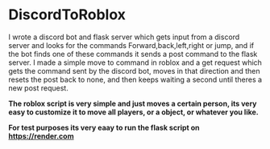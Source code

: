 # DiscordToRoblox
I wrote a discord bot and flask server which gets input from a discord server and looks for the commands Forward,back,left,right or jump, and if the bot finds one of these commands it sends a post command to the flask server. I made a simple move to command in roblox and a get request which gets the command sent by the discord bot, moves in that direction and then resets the post back to none, and then keeps waiting a second until theres a new post request.

**The roblox script is very simple and just moves a certain person, its very easy to customize it to move all players, or a object, or whatever you like.**

**For test purposes its very eaay to run the flask script on https://render.com**

